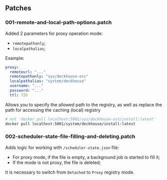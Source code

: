 ## Patches

### 001-remote-and-local-path-options.patch

Added 2 parameters for proxy operation mode:
- `remotepathonly`;
- `localpathalias`;

Example:
```yaml
proxy:
  remoteurl: "..."
  remotepathonly: "sys/deckhouse-oss"
  localpathalias: "system/deckhouse"
  username: "..."
  password: "..."
  ttl: 72h
```
Allows you to specify the allowed path to the registry, as well as replace the path for accessing the caching (local) registry

```bash
# not 'docker pull localhost:5001/sys/deckhouse-oss/install:latest'
docker pull localhost:5001/system/deckhouse/install:latest
```


### 002-scheduler-state-file-filling-and-deleting.patch

Adds logic for working with `/scheduler-state.json` file:
- For proxy mode, if the file is empty, a background job is started to fill it;
- If the mode is not proxy, the file is deleted;

It is necessary to switch from `Detached` to `Proxy` registry mode.
